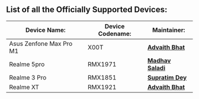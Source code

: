 List of all the Officially Supported Devices:
---------------------------------------------

|         Device Name:          | Device Codename: |                 Maintainer:                     |
|-------------------------------|------------------|-------------------------------------------------|
|     Asus Zenfone Max Pro M1   |      X00T        | [**Advaith Bhat**](https://t.me/advaithbhat)    |
|     Realme 5pro               |    RMX1971       | [**Madhav Saladi**](https://t.me/BabluS)        |
|     Realme 3 Pro              |    RMX1851       | [**Supratim Dey**](https://t.me/supratimdey)    |
|     Realme XT                 |    RMX1921       | [**Advaith Bhat**](https://t.me/advaithbhat)    |
